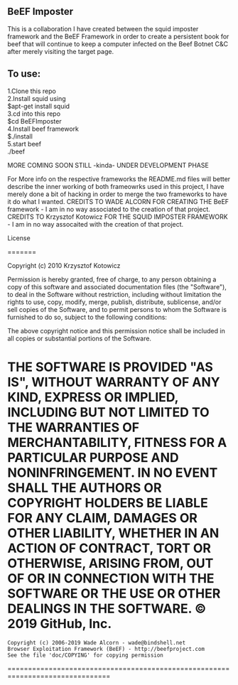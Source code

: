 BeEF Imposter
--------------
This is a collaboration I have created between the squid imposter framework and the BeEF Framework in order to create a persistent book for beef that will continue to keep a computer infected on the Beef Botnet C&C after merely visiting the target page.


To use:
------
1.Clone this repo<br>
2.Install squid using<br>
$apt-get install squid<br>
3.cd into this repo<br>
$cd BeEFImposter<br>
4.Install beef framework<br>
$./install<br>
5.start beef<br>
./beef<br>

MORE COMING SOON STILL -kinda- UNDER DEVELOPMENT PHASE

For More info on the respective frameworks the README.md files will better describe the inner working of both frameowrks used in this project, I have merely done a bit of hacking in order to merge the two frameworks to have it do what I wanted.
CREDITS TO WADE ALCORN FOR CREATING THE BeEF framework - I am in no way associated to the creation of that project.
CREDITS TO Krzysztof Kotowicz FOR THE SQUID IMPOSTER FRAMEWORK - I am in no way assocaited with the creation of that project.

License

=======

Copyright (c) 2010 Krzysztof Kotowicz

Permission is hereby granted, free of charge, to any person obtaining a copy
of this software and associated documentation files (the "Software"), to deal
in the Software without restriction, including without limitation the rights
to use, copy, modify, merge, publish, distribute, sublicense, and/or sell
copies of the Software, and to permit persons to whom the Software is
furnished to do so, subject to the following conditions:

The above copyright notice and this permission notice shall be included in
all copies or substantial portions of the Software.

THE SOFTWARE IS PROVIDED "AS IS", WITHOUT WARRANTY OF ANY KIND, EXPRESS OR
IMPLIED, INCLUDING BUT NOT LIMITED TO THE WARRANTIES OF MERCHANTABILITY,
FITNESS FOR A PARTICULAR PURPOSE AND NONINFRINGEMENT. IN NO EVENT SHALL THE
AUTHORS OR COPYRIGHT HOLDERS BE LIABLE FOR ANY CLAIM, DAMAGES OR OTHER
LIABILITY, WHETHER IN AN ACTION OF CONTRACT, TORT OR OTHERWISE, ARISING FROM,
OUT OF OR IN CONNECTION WITH THE SOFTWARE OR THE USE OR OTHER DEALINGS IN
THE SOFTWARE.
© 2019 GitHub, Inc.
===============================================================================

    Copyright (c) 2006-2019 Wade Alcorn - wade@bindshell.net
    Browser Exploitation Framework (BeEF) - http://beefproject.com
    See the file 'doc/COPYING' for copying permission

===============================================================================

